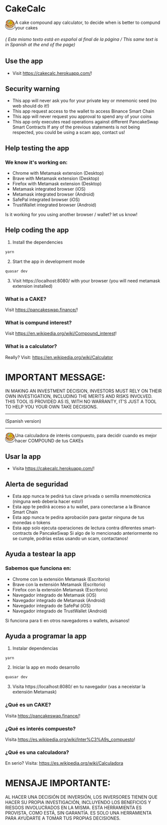 # CakeCalc

<img src="https://raw.githubusercontent.com/amendez/cakecalc/master/public/icons/favicon-32x32.png" align="left" width="32" height="32">
A cake compound apy calculator, to decide when is better to compund your cakes

###### ( Este mismo texto está en español al final de la página / This same text is in Spanish at the end of the page)

## Use the app
* Visit <a href="https://cakecalc.herokuapp.com/">https://cakecalc.herokuapp.com/</a>!

## Security warning
* This app will never ask you for your private key or mnemonic seed (no web should do it!)
* This app request access to the wallet to access Binance Smart Chain
* This app will never request you approval to spend any of your coins
* This app only executes read operations against different PancakeSwap Smart Contracts
If any of the previous statements is not being respected, you could be using a scam app, contact us! 

## Help testing the app
### We know it's working on:
* Chrome with Metamask extension (Desktop)
* Brave with Metamask extension (Desktop)
* Firefox with Metamask extension (Desktop)
* Metamask integrated browser (iOS)
* Metamask integrated browser (Android)
* SafePal integrated browser (iOS)
* TrustWallet integrated browser (Android)

Is it working for you using another browser / wallet? let us know!

## Help coding the app
1. Install the dependencies
```bash
yarn
```
2. Start the app in development mode
```bash
quasar dev
```
3. Visit https://localhost:8080/ with your browser (you will need metamask extension installed)

### What is a CAKE?
Visit <a href="https://pancakeswap.finance/">https://pancakeswap.finance/</a>!

### What is compund interest?
Visit <a href="https://en.wikipedia.org/wiki/Compound_interest">https://en.wikipedia.org/wiki/Compound_interest</a>!

### What is a calculator?
Really? Visit: <a href="https://en.wikipedia.org/wiki/Calculator">https://en.wikipedia.org/wiki/Calculator</a>


# IMPORTANT MESSAGE:
IN MAKING AN INVESTMENT DECISION, INVESTORS MUST RELY ON THEIR OWN INVESTIGATION, INCLUDING THE MERITS AND RISKS INVOLVED. THIS TOOL IS PROVIDED AS IS, WITH NO WARRANTY, IT'S JUST A TOOL TO HELP YOU YOUR OWN TAKE DECISIONS.

___
(Spanish version)
___

<img src="https://raw.githubusercontent.com/amendez/cakecalc/master/public/icons/favicon-32x32.png" align="left" width="32" height="32">
Una calculadora de interés compuesto, para decidir cuando es mejor hacer COMPOUND de tus CAKEs

## Usar la app
* Visita <a href="https://cakecalc.herokuapp.com/">https://cakecalc.herokuapp.com/</a>!

## Alerta de seguridad
* Esta app nunca te pedirá tus clave privada o semilla mnemotécnica (ninguna web debería hacer esto!)
* Esta app te pedirá acceso a tu wallet, para conectarse a la Binance Smart Chain
* Esta app nunca te pedira aprobación para gastar ninguna de tus monedas o tokens
* Esta app solo ejecuta operaciones de lectura contra diferentes smart-contracts de PancakeSwap
Si algo de lo mencionado anteriormente no se cumple, podrías estas usando un scam, contactanos!

## Ayuda a testear la app
### Sabemos que funciona en:
* Chrome con la extensión Metamask (Escritorio)
* Brave con la extensión Metamask (Escritorio)
* Firefox con la extensión Metamask (Escritorio)
* Navegador integrado de Metamask (iOS)
* Navegador integrado de Metamask (Android)
* Navegador integrado de SafePal (iOS)
* Navegador integrado de TrustWallet (Android)

Si funciona para ti en otros navegadores o wallets, avisanos!

## Ayuda a programar la app
1. Instalar dependencias
```bash
yarn
```
2. Iniciar la app en modo desarrollo
```bash
quasar dev
```
3. Visita https://localhost:8080/ en tu navegador (vas a neceistar la extensión Metamask)

### ¿Qué es un CAKE?
Visita <a href="https://pancakeswap.finance/">https://pancakeswap.finance/</a>!

### ¿Qué es interés compuesto?
Visita <a href="https://es.wikipedia.org/wiki/Inter%C3%A9s_compuesto">https://es.wikipedia.org/wiki/Inter%C3%A9s_compuesto</a>!

### ¿Qué es una calculadora?
En serio? Visita: <a href="https://es.wikipedia.org/wiki/Calculadora">https://es.wikipedia.org/wiki/Calculadora</a>


# MENSAJE IMPORTANTE:
AL HACER UNA DECISIÓN DE INVERSIÓN, LOS INVERSORES TIENEN QUE HACER SU PROPIA INVESTIGACIÓN, INCLUYENDO LOS BENEFICIOS Y RIESGOS INVOLUCRADOS EN LA MISMA. ESTA HERRAMIENTA ES PROVISTA, COMO ESTÁ, SIN GARANTÍA. ES SOLO UNA HERRAMIENTA PARA AYUDARTE A TOMAR TUS PROPIAS DECISIONES.
